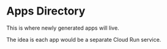 # Apps Directory

This is where newly generated apps will live.

The idea is each app would be a separate Cloud Run service.
